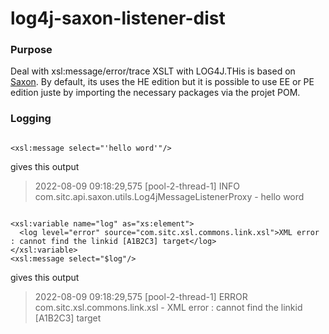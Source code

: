 # log4j-saxon-listener-dist

### Purpose ###

Deal with xsl:message/error/trace XSLT with LOG4J.THis is based on [Saxon](http://www.saxonica.com/). By default, its uses the HE edition but it is possible to use EE or PE edition juste by importing the necessary packages via the projet POM. 

### Logging  ###

```

<xsl:message select="'hello word'"/>

```

gives this output

> 2022-08-09 09:18:29,575 [pool-2-thread-1] INFO  com.sitc.api.saxon.utils.Log4jMessageListenerProxy  - hello word


```

<xsl:variable name="log" as="xs:element">
  <log level="error" source="com.sitc.xsl.commons.link.xsl">XML error : cannot find the linkid [A1B2C3] target</log>
</xsl:variable>
<xsl:message select="$log"/>

```

gives this output

> 2022-08-09 09:18:29,575 [pool-2-thread-1] ERROR  com.sitc.xsl.commons.link.xsl  - XML error : cannot find the linkid [A1B2C3] target


